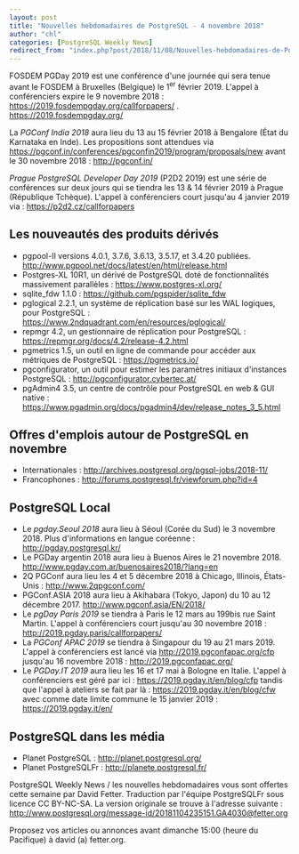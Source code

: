 ```yaml
---
layout: post
title: "Nouvelles hebdomadaires de PostgreSQL - 4 novembre 2018"
author: "chl"
categories: [PostgreSQL Weekly News]
redirect_from: "index.php?post/2018/11/08/Nouvelles-hebdomadaires-de-PostgreSQL-4-novembre-2018"
---
```



<p>FOSDEM PGDay 2019 est une conf&eacute;rence d'une journ&eacute;e qui sera tenue avant le FOSDEM &agrave; Bruxelles (Belgique) le 1<sup>er</sup> f&eacute;vrier 2019. L'appel &agrave; conf&eacute;renciers expire le 9 novembre 2018&nbsp;: <a target="_blank" href="https://2019.fosdempgday.org/callforpapers/">https://2019.fosdempgday.org/callforpapers/</a> . <a target="_blank" href="https://2019.fosdempgday.org/">https://2019.fosdempgday.org/</a></p>

<p>La <em>PGConf India 2018</em> aura lieu du 13 au 15 f&eacute;vrier 2018 &agrave; Bengalore (&Eacute;tat du Karnataka en Inde). Les propositions sont attendues via <a target="_blank" href="https://pgconf.in/conferences/pgconfin2019/program/proposals/new">https://pgconf.in/conferences/pgconfin2019/program/proposals/new</a> avant le 30 novembre 2018&nbsp;: <a target="_blank" href="http://pgconf.in/">http://pgconf.in/</a></p>

<p><em>Prague PostgreSQL Developer Day 2019</em> (P2D2 2019) est une s&eacute;rie de conf&eacute;rences sur deux jours qui se tiendra les 13 & 14 f&eacute;vrier 2019 &agrave; Prague (R&eacute;publique Tch&egrave;que). L'appel &agrave; conf&eacute;renciers court jusqu'au 4 janvier 2019 via&nbsp;: <a target="_blank" href="https://p2d2.cz/callforpapers">https://p2d2.cz/callforpapers</a></p>

<h2>Les nouveaut&eacute;s des produits d&eacute;riv&eacute;s</h2>

<ul>

<li>pgpool-II versions 4.0.1, 3.7.6, 3.6.13, 3.5.17, et 3.4.20 publi&eacute;es. <a target="_blank" href="http://www.pgpool.net/docs/latest/en/html/release.html">http://www.pgpool.net/docs/latest/en/html/release.html</a></li>

<li>Postgres-XL 10R1, un d&eacute;riv&eacute; de PostgreSQL dot&eacute; de fonctionnalit&eacute;s massivement parall&egrave;les&nbsp;: <a target="_blank" href="https://www.postgres-xl.org/">https://www.postgres-xl.org/</a></li>

<li>sqlite_fdw 1.1.0&nbsp;: <a target="_blank" href="https://github.com/pgspider/sqlite_fdw">https://github.com/pgspider/sqlite_fdw</a></li>

<li>pglogical 2.2.1, un syst&egrave;me de r&eacute;plication bas&eacute; sur les WAL logiques, pour PostgreSQL&nbsp;: <a target="_blank" href="https://www.2ndquadrant.com/en/resources/pglogical/">https://www.2ndquadrant.com/en/resources/pglogical/</a></li>

<li>repmgr 4.2, un gestionnaire de r&eacute;plication pour PostgreSQL&nbsp;: <a target="_blank" href="https://repmgr.org/docs/4.2/release-4.2.html">https://repmgr.org/docs/4.2/release-4.2.html</a></li>

<li>pgmetrics 1.5, un outil en ligne de commande pour acc&eacute;der aux m&eacute;triques de PostgreSQL&nbsp;: <a target="_blank" href="https://pgmetrics.io/">https://pgmetrics.io/</a></li>

<li>pgconfigurator, un outil pour estimer les param&egrave;tres initiaux d'instances PostgreSQL&nbsp;: <a target="_blank" href="http://pgconfigurator.cybertec.at/">http://pgconfigurator.cybertec.at/</a></li>

<li>pgAdmin4 3.5, un centre de contr&ocirc;le pour PostgreSQL en web & GUI native&nbsp;: <a target="_blank" href="https://www.pgadmin.org/docs/pgadmin4/dev/release_notes_3_5.html">https://www.pgadmin.org/docs/pgadmin4/dev/release_notes_3_5.html</a></li>

</ul>

<!--more-->


<h2>Offres d'emplois autour de PostgreSQL en novembre</h2>

<ul>

<li>Internationales : <a target="_blank" href="http://archives.postgresql.org/pgsql-jobs/2018-11/">http://archives.postgresql.org/pgsql-jobs/2018-11/</a></li>

<li>Francophones : <a target="_blank" href="http://forums.postgresql.fr/viewforum.php?id=4">http://forums.postgresql.fr/viewforum.php?id=4</a></li>

</ul>

<h2>PostgreSQL Local</h2>

<ul>

<li>Le <em>pgday.Seoul 2018</em> aura lieu &agrave; S&eacute;oul (Cor&eacute;e du Sud) le 3 novembre 2018. Plus d'informations en langue cor&eacute;enne&nbsp;: <a target="_blank" href="http://pgday.postgresql.kr/">http://pgday.postgresql.kr/</a></li>

<li>Le PGDay argentin 2018 aura lieu &agrave; Buenos Aires le 21 novembre 2018. <a target="_blank" href="http://www.pgday.com.ar/buenosaires2018/?lang=en">http://www.pgday.com.ar/buenosaires2018/?lang=en</a></li>

<li>2Q PGConf aura lieu les 4 et 5 d&eacute;cembre 2018 &agrave; Chicago, Illinois, &Eacute;tats-Unis&nbsp;: <a target="_blank" href="http://www.2qpgconf.com/">http://www.2qpgconf.com/</a></li>

<li>PGConf.ASIA 2018 aura lieu &agrave; Akihabara (Tokyo, Japon) du 10 au 12 d&eacute;cembre 2017. <a target="_blank" href="http://www.pgconf.asia/EN/2018/">http://www.pgconf.asia/EN/2018/</a></li>

<li>Le <em>pgDay Paris 2019</em> se tiendra &agrave; Paris le 12 mars au 199bis rue Saint Martin. L'appel &agrave; conf&eacute;renciers court jusqu'au 30 novembre 2018&nbsp;: <a target="_blank" href="http://2019.pgday.paris/callforpapers/">http://2019.pgday.paris/callforpapers/</a></li>

<li>La <em>PGConf APAC 2019</em> se tiendra &agrave; Singapour du 19 au 21 mars 2019. L'appel &agrave; conf&eacute;renciers est lanc&eacute; via <a target="_blank" href="http://2019.pgconfapac.org/cfp">http://2019.pgconfapac.org/cfp</a> jusqu'au 16 novembre 2018&nbsp;: <a target="_blank" href="http://2019.pgconfapac.org/">http://2019.pgconfapac.org/</a></li>

<li>Le <em>PGDay.IT 2019</em> aura lieu les 16 et 17 mai &agrave; Bologne en Italie. L'appel &agrave; conf&eacute;renciers est g&eacute;r&eacute; par ici&nbsp;: <a target="_blank" href="https://2019.pgday.it/en/blog/cfp">https://2019.pgday.it/en/blog/cfp</a> tandis que l'appel &agrave; ateliers se fait par l&agrave;&nbsp;: <a target="_blank" href="https://2019.pgday.it/en/blog/cfw">https://2019.pgday.it/en/blog/cfw</a> avec comme date limite commune le 15 janvier 2019&nbsp;: <a target="_blank" href="https://2019.pgday.it/en/">https://2019.pgday.it/en/</a></li>

</ul>

<h2>PostgreSQL dans les m&eacute;dia</h2>

<ul>

<li>Planet PostgreSQL : <a target="_blank" href="http://planet.postgresql.org/">http://planet.postgresql.org/</a></li>

<li>Planet PostgreSQLFr : <a target="_blank" href="http://planete.postgresql.fr/">http://planete.postgresql.fr/</a></li>

</ul>

<p>PostgreSQL Weekly News / les nouvelles hebdomadaires vous sont offertes cette semaine par David Fetter. Traduction par l'&eacute;quipe PostgreSQLFr sous licence CC BY-NC-SA. La version originale se trouve &agrave; l'adresse suivante : <a target="_blank" href="http://www.postgresql.org/message-id/20181104235151.GA4030@fetter.org">http://www.postgresql.org/message-id/20181104235151.GA4030@fetter.org</a></p>

<p>Proposez vos articles ou annonces avant dimanche 15:00 (heure du Pacifique) &agrave; david (a) fetter.org.</p>